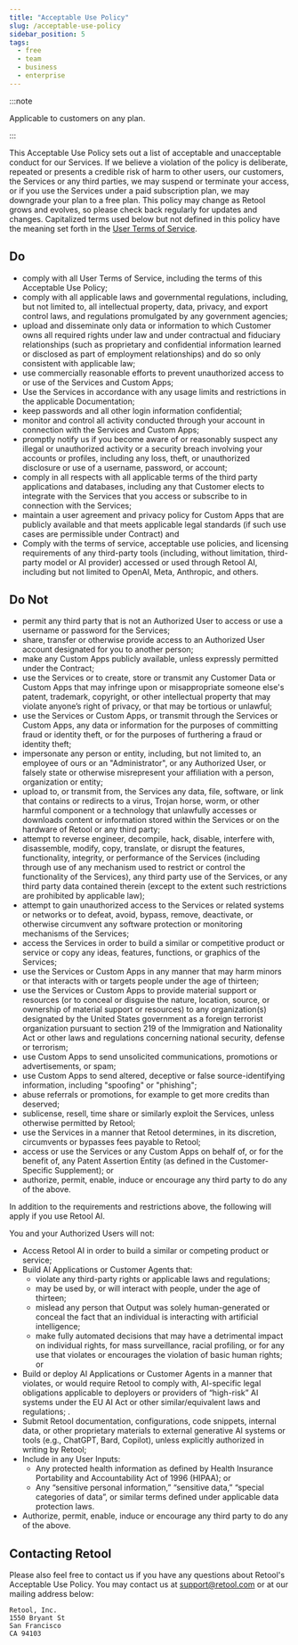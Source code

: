 ```yaml
---
title: "Acceptable Use Policy"
slug: /acceptable-use-policy
sidebar_position: 5
tags:
  - free
  - team
  - business
  - enterprise
---
```


:::note

Applicable to customers on any plan.

:::

This Acceptable Use Policy sets out a list of acceptable and unacceptable conduct for our Services. If we believe a violation of the policy is deliberate, repeated or presents a credible risk of harm to other users, our customers, the Services or any third parties, we may suspend or terminate your access, or if you use the Services under a paid subscription plan, we may downgrade your plan to a free plan. This policy may change as Retool grows and evolves, so please check back regularly for updates and changes. Capitalized terms used below but not defined in this policy have the meaning set forth in the [User Terms of Service](https://docs.retool.com/legal/user-terms-of-service).

## Do

- comply with all User Terms of Service, including the terms of this Acceptable Use Policy;
- comply with all applicable laws and governmental regulations, including, but not limited to, all intellectual property, data, privacy, and export control laws, and regulations promulgated by any government agencies;
- upload and disseminate only data or information to which Customer owns all required rights under law and under contractual and fiduciary relationships (such as proprietary and confidential information learned or disclosed as part of employment relationships) and do so only consistent with applicable law;
- use commercially reasonable efforts to prevent unauthorized access to or use of the Services and Custom Apps;
- Use the Services in accordance with any usage limits and restrictions in the applicable Documentation;
- keep passwords and all other login information confidential;
- monitor and control all activity conducted through your account in connection with the Services and Custom Apps;
- promptly notify us if you become aware of or reasonably suspect any illegal or unauthorized activity or a security breach involving your accounts or profiles, including any loss, theft, or unauthorized disclosure or use of a username, password, or account;
- comply in all respects with all applicable terms of the third party applications and databases, including any that Customer elects to integrate with the Services that you access or subscribe to in connection with the Services;
- maintain a user agreement and privacy policy for Custom Apps that are publicly available and that meets applicable legal standards (if such use cases are permissible under Contract) and
- Comply with the terms of service, acceptable use policies, and licensing requirements of any third-party tools (including, without limitation, third-party model or AI provider) accessed or used through Retool AI, including but not limited to OpenAI, Meta, Anthropic, and others.

## Do Not

- permit any third party that is not an Authorized User to access or use a username or password for the Services;
- share, transfer or otherwise provide access to an Authorized User account designated for you to another person;
- make any Custom Apps publicly available, unless expressly permitted under the Contract;
- use the Services or to create, store or transmit any Customer Data or Custom Apps that may infringe upon or misappropriate someone else's patent, trademark, copyright, or other intellectual property that may violate anyone’s right of privacy, or that may be tortious or unlawful;
- use the Services or Custom Apps, or transmit through the Services or Custom Apps, any data or information for the purposes of committing fraud or identity theft, or for the purposes of furthering a fraud or identity theft;
- impersonate any person or entity, including, but not limited to, an employee of ours or an "Administrator", or any Authorized User, or falsely state or otherwise misrepresent your affiliation with a person, organization or entity;
- upload to, or transmit from, the Services any data, file, software, or link that contains or redirects to a virus, Trojan horse, worm, or other harmful component or a technology that unlawfully accesses or downloads content or information stored within the Services or on the hardware of Retool or any third party;
- attempt to reverse engineer, decompile, hack, disable, interfere with, disassemble, modify, copy, translate, or disrupt the features, functionality, integrity, or performance of the Services (including through use of any mechanism used to restrict or control the functionality of the Services), any third party use of the Services, or any third party data contained therein (except to the extent such restrictions are prohibited by applicable law);
- attempt to gain unauthorized access to the Services or related systems or networks or to defeat, avoid, bypass, remove, deactivate, or otherwise circumvent any software protection or monitoring mechanisms of the Services;
- access the Services in order to build a similar or competitive product or service or copy any ideas, features, functions, or graphics of the Services;
- use the Services or Custom Apps in any manner that may harm minors or that interacts with or targets people under the age of thirteen;
- use the Services or Custom Apps to provide material support or resources (or to conceal or disguise the nature, location, source, or ownership of material support or resources) to any organization(s) designated by the United States government as a foreign terrorist organization pursuant to section 219 of the Immigration and Nationality Act or other laws and regulations concerning national security, defense or terrorism;
- use Custom Apps to send unsolicited communications, promotions or advertisements, or spam;
- use Custom Apps to send altered, deceptive or false source-identifying information, including "spoofing" or "phishing";
- abuse referrals or promotions, for example to get more credits than deserved;
- sublicense, resell, time share or similarly exploit the Services, unless otherwise permitted by Retool;
- use the Services in a manner that Retool determines, in its discretion, circumvents or bypasses fees payable to Retool;
- access or use the Services or any Custom Apps on behalf of, or for the benefit of, any Patent Assertion Entity (as defined in the Customer-Specific Supplement); or
- authorize, permit, enable, induce or encourage any third party to do any of the above.

In addition to the requirements and restrictions above, the following will apply if you use Retool AI.

You and your Authorized Users will not:

- Access Retool AI in order to build a similar or competing product or service;
- Build AI Applications or Customer Agents that:
    - violate any third-party rights or applicable laws and regulations;
    - may be used by, or will interact with people, under the age of thirteen;
    - mislead any person that Output was solely human-generated or conceal the fact that an individual is interacting with artificial intelligence;
    - make fully automated decisions that may have a detrimental impact on individual rights, for mass surveillance, racial profiling, or for any use that violates or encourages the violation of basic human rights; or
- Build or deploy AI Applications or Customer Agents in a manner that violates, or would require Retool to comply with, AI-specific legal obligations applicable to deployers or providers of “high-risk” AI systems under the EU AI Act or other similar/equivalent laws and regulations; .
- Submit Retool documentation, configurations, code snippets, internal data, or other proprietary materials to external generative AI systems or tools (e.g., ChatGPT, Bard, Copilot), unless explicitly authorized in writing by Retool;
- Include in any User Inputs:
    - Any protected health information as defined by Health Insurance Portability and Accountability Act of 1996 (HIPAA); or
    - Any “sensitive personal information,” “sensitive data,” “special categories of data”, or similar terms defined under applicable data protection laws.
- Authorize, permit, enable, induce or encourage any third party to do any of the above.

## Contacting Retool

Please also feel free to contact us if you have any questions about Retool's Acceptable Use Policy. You may contact us at support@retool.com or at our mailing address below:

```
Retool, Inc.
1550 Bryant St
San Francisco
CA 94103
```
